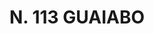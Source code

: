 ---
title: "N. 113 GUAIABO"
plant-name: "N. 113"
plant-number: "113"
plant-xml: "/assets/xml/plant113.xml"
plant-img1: "/assets/img/plant113_verso.jpg"
plant-img2: "/assets/img/plant113.jpg"
plant-title: "N. 113 GUAIABO"
plant-taxon-link: ""
plant-taxon-link: ""
layout: single-xml
---
